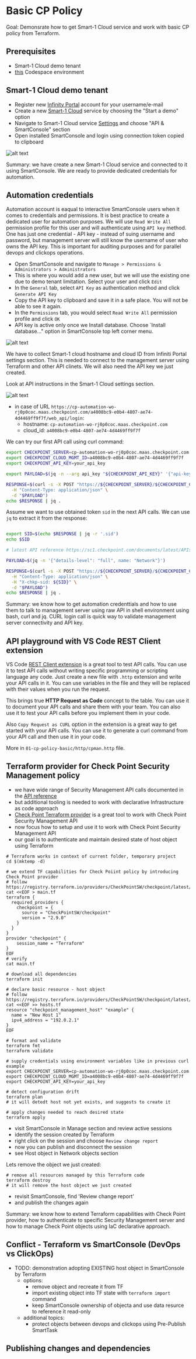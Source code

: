 # Basic CP Policy

Goal: Demonsrate how to get Smart-1 Cloud service and work with basic CP policy from Terraform.

## Prerequisites
- Smart-1 Cloud demo tenant
- [this](https://github.com/mkol5222/cp-automation-workshops-2025) Codespace environment

## Smart-1 Cloud demo tenant
- Register new [Infinity Portal](https://portal.checkpoint.com/register) account for your username/e-mail
- Create a new [Smart-1 Cloud](https://portal.checkpoint.com/dashboard/security-management#/welcome) service by choosing the "Start a demo" option
- Navigate to Smart-1 Cloud service [Settings](https://portal.checkpoint.com/dashboard/security-management#/mgmt/) and choose "API & SmartConsole" section
- Open installed SmartConsole and login using connection token copied to clipboard

![alt text](./img/s1c-sc-api.png "SmartConsole token")

Summary: we have create a new Smart-1 Cloud service and connected to it using SmartConsole. We are ready to provide dedicated credentials for automation.

## Automation credentials

Automation account is eaqual to interactive SmartConsole users when it comes to credentials and permissions. It is best practice to create a dedicated user for automation purposes. We will use `Read Write All` permission profile for this user and will authenticate using `API key` method. One has just one credential - API key - instead of suing username and password, but management server will still know the username of user who owns the API key. This is important for auditing purposes and for parallel devops and clickops operations.

- Open SmartConsole and navigate to `Manage > Permissions & Administrators > Administrators`
- This is where you would add a new user, but we will use the existing one due to demo tenant limitation. Select your user and click `Edit`
- In the `General` tab, select `API Key` as authentication method and click `Generate API Key`
- Copy the API key to clipboard and save it in a safe place. You will not be able to see it again.
- In the `Permissions` tab, you would select `Read Write All` permission profile and click `OK`
- API key is active only once we Install database. Choose `Install database..." option in SmartConsole top left corner menu.

![alt text](./img/sc-admin-apikey.png "SmartConsole admin API key")

We have to collect Smart-1 cloud hostname and cloud ID from Infiniti Portal settings section. This is needed to connect to the management server using Terraform and other API clinets. We will also need the API key we just created.

Look at API instructions in the Smart-1 Cloud settings section. 

![alt text](./img/api-use.png)

- in case of URL `https://cp-automation-wo-rj0p0coc.maas.checkpoint.com/a4008bc9-e0b4-4807-ae74-4d4469ff9f7f/web_api/login`:
  - hostname: `cp-automation-wo-rj0p0coc.maas.checkpoint.com`
  - cloud_id: `a4008bc9-e0b4-4807-ae74-4d4469ff9f7f`

We can try our first API call using curl command:
```bash
export CHECKPOINT_SERVER=cp-automation-wo-rj0p0coc.maas.checkpoint.com
export CHECKPOINT_CLOUD_MGMT_ID=a4008bc9-e0b4-4807-ae74-4d4469ff9f7f
export CHECKPOINT_API_KEY=your_api_key

export PAYLOAD=$(jq -n --arg api_key "${CHECKPOINT_API_KEY}" '{"api-key": $api_key}')

RESPONSE=$(curl -s -X POST "https://${CHECKPOINT_SERVER}/${CHECKPOINT_CLOUD_MGMT_ID}/web_api/login" \
  -H "Content-Type: application/json" \
  -d "$PAYLOAD")
echo $RESPONSE | jq .
```

Assume we want to use obtained token `sid` in the next API calls. We can use `jq` to extract it from the response:
```bash

export SID=$(echo $RESPONSE | jq -r '.sid')
echo $SID

# latest API reference https://sc1.checkpoint.com/documents/latest/APIs/

PAYLOAD=$(jq -n '{"details-level": "full", name: "Network"}')

RESPONSE=$(curl -s -X POST "https://${CHECKPOINT_SERVER}/${CHECKPOINT_CLOUD_MGMT_ID}/web_api/show-access-rulebase" \
  -H "Content-Type: application/json" \
  -H "X-chkp-sid: ${SID}" \
  -d "$PAYLOAD")
echo $RESPONSE | jq .
```

Summary: we know how to get automation credenttials and how to use them to talk to management server using raw API in shell environment using bash, curl and jq.
CURL login call is quick way to validate management server connectivity and API key.


## API playground with VS Code REST Client extension

VS Code [REST Client extension](https://marketplace.visualstudio.com/items?itemName=humao.rest-client) is a great tool to test API calls. You can use it to test API calls without writing specific programming or scripting language any code. Just create a new file with `.http` extension and write your API calls in it. You can use variables in the file and they will be replaced with their values when you run the request.

This brings true **HTTP Request as Code** concept to the table. You can use it to document your API calls and share them with your team. You can also use it to test your API calls before you implement them in your code. 

Also `Copy Request as CURL` option in the extension is a great way to get started with your API calls. You can use it to generate a curl command from your API call and then use it in your code.

More in `01-cp-policy-basic/http/cpman.http` file.

## Terraform provider for Check Point Security Management policy

- we have wide range of Security Management API calls documented in the [API reference](https://sc1.checkpoint.com/documents/latest/APIs/index.html)
- but additional tooling is needed to work with declarative Infrastructure as code approach
- [Check Point Terraform provider](https://registry.terraform.io/providers/CheckPointSW/checkpoint/latest/docs) is a great tool to work with Check Point Security Management API
- now focus how to setup and use it to work with Check Point Security Management API
- our goal is to authenticate and maintain desired state of host object using Terraform

```shell
# Terraform works in context of current folder, temporary project
cd $(mktemp -d)

# we extend TF capabilities for Check Poiint policy by introducing Check Point provider
# follow https://registry.terraform.io/providers/CheckPointSW/checkpoint/latest/docs
cat <<EOF > main.tf
terraform {
  required_providers {
    checkpoint = {
      source = "CheckPointSW/checkpoint"
      version = "2.9.0"
    }
  }
}
provider "checkpoint" {
    session_name = "Terraform"
}
EOF
# verify
cat main.tf

# download all dependencies
terraform init

# declare basic resource - host object
# follow https://registry.terraform.io/providers/CheckPointSW/checkpoint/latest/docs/resources/checkpoint_management_host
cat <<EOF >> hosts.tf
resource "checkpoint_management_host" "example" {
  name = "New Host 1"
  ipv4_address = "192.0.2.1"
}
EOF

# format and validate
terraform fmt
terraform validate

# supply credentials using environment variables like in previous curl example
export CHECKPOINT_SERVER=cp-automation-wo-rj0p0coc.maas.checkpoint.com
export CHECKPOINT_CLOUD_MGMT_ID=a4008bc9-e0b4-4807-ae74-4d4469ff9f7f
export CHECKPOINT_API_KEY=your_api_key

# detect configuration drift
terraform plan
# it will detedt host not yet exists, and suggests to create it

# apply changes needed to reach desired state
terraform apply
```

- visit SmartConsole in Manage section and review active sessions
- identify the session created by Terraform
- right click on the session and choose `Review change report`
- now you can publish and disconnect the session
- see Host object in Network objects section

Lets remove the object we just created:
```shell
# remove all resources managed by this Terraform code
terraform destroy
# it will remove the host object we just created
```

- revisit SmartConsole, find 'Review change report' 
- and publish the changes again

Summary: we know how to extend Terraform capabilities with Check Point provider, how to authenticate to specific Security Management server and how to manage Check Point objects using IaC declarative approach.

## Conflict - Terraform vs SmartConsole (DevOps vs ClickOps)

- TODO: demonstration adopting EXISTING host object in SmartConsole by Terraform
    - options:
        - remove object and recreate it from TF
        - import existing object into TF state with `terraform import` command
        - keep SmartConsole ownership of objecta and use data resurce to reference it read-only
    - additional topics:
        - protect objects between devops and clickops using Pre-Publish SmartTask 

## Publishing changes and dependencies

